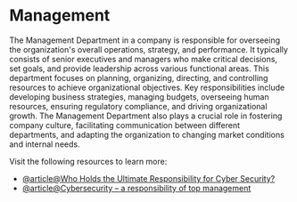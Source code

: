 # Management

The Management Department in a company is responsible for overseeing the organization's overall operations, strategy, and performance. It typically consists of senior executives and managers who make critical decisions, set goals, and provide leadership across various functional areas. This department focuses on planning, organizing, directing, and controlling resources to achieve organizational objectives. Key responsibilities include developing business strategies, managing budgets, overseeing human resources, ensuring regulatory compliance, and driving organizational growth. The Management Department also plays a crucial role in fostering company culture, facilitating communication between different departments, and adapting the organization to changing market conditions and internal needs.

Visit the following resources to learn more:

- [@article@Who Holds the Ultimate Responsibility for Cyber Security?](https://resolutionit.com/news/who-holds-the-ultimate-responsibility-for-cyber-security/)
- [@article@Cybersecurity – a responsibility of top management](https://www.valmet.com/insights/articles/experts-voice/cybersecurity--a-responsibility-of-top-management/)